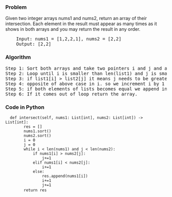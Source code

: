 <h3> Problem </h3>
Given two integer arrays nums1 and nums2, return an array of their intersection. Each element in the result must appear as many times as it shows in both arrays and you may return the result in any order.

<pre>
    Input: nums1 = [1,2,2,1], nums2 = [2,2]
    Output: [2,2]
</pre>

<h3> Algorithm </h3>
<pre>
Step 1: Sort both arrays and take two pointers i and j and an empty array.
Step 2: Loop until i is smaller than len(list1) and j is smaller than len(list2).
Step 3: if list1[i] > list2[j] it means j needs to be greater to be equal to list[i] so we increment j by 1
Step 4: opposite of above case in i. so we increment i by 1
Step 5: if both elements of lists becomes equal we append into empty array and increment both i and j by 1.
Step 6: If it comes out of loop return the array.
</pre>

<h3> Code in Python </h3>

<pre><code>  def intersect(self, nums1: List[int], nums2: List[int]) -> List[int]:
        res = []
        nums1.sort()
        nums2.sort()
        i = 0
        j = 0
        while i < len(nums1) and j < len(nums2):
            if nums1[i] > nums2[j]:
                j+=1
            elif nums1[i] < nums2[j]:
                i+=1
            else:
                res.append(nums1[i])
                i+=1
                j+=1
        return res </code> </pre>
